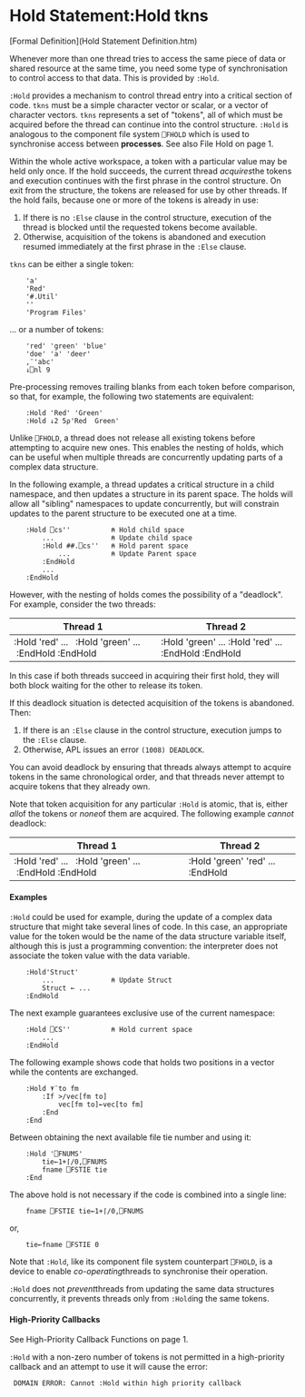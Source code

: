 




<h1 class="heading"><span class="name">Hold Statement</span><span class="command">:Hold tkns</span></h1>

[Formal Definition](Hold Statement Definition.htm)


Whenever more than one thread tries to access the same piece of data or shared resource at the same time, you need some type of synchronisation to control access to that data. This is provided by `:Hold`.



`:Hold` provides a mechanism to control thread entry into a critical section of code. `tkns` must be a simple character vector or scalar, or a vector of character vectors. `tkns` represents a set of "tokens", all of which must be acquired before the thread can continue into the control structure. `:Hold` is analogous to the component file system `⎕FHOLD` which is used to synchronise access between **processes**. See also File Hold on page 1.


Within the whole active workspace, a token with a particular value may be held only once. If the hold succeeds, the current thread *acquires*the tokens and execution continues with the first phrase in the control structure. On exit from the structure, the tokens are released for use by other threads. If the hold fails, because one or more of the tokens is already in use:

1. If there is no `:Else` clause in the control structure, execution of the thread is blocked until the requested tokens become available.
2. Otherwise, acquisition of the tokens is abandoned and execution resumed immediately at the first phrase in the `:Else` clause.

`tkns` can be either a single token:
```apl
    'a'
    'Red'
    '#.Util'
    ''
    'Program Files'
```


… or a number of tokens:
```apl
    'red' 'green' 'blue'
    'doe' 'a' 'deer'
    ,¨'abc'
    ↓⎕nl 9
```


Pre-processing removes trailing blanks from each token before comparison, so that, for example, the following two statements are equivalent:
```apl
    :Hold 'Red' 'Green' 
    :Hold ↓2 5⍴'Red  Green'
```


Unlike `⎕FHOLD`, a thread does not release all existing tokens before attempting to acquire new ones. This enables the nesting of holds, which can be useful when multiple threads are concurrently updating parts of a complex data structure.


In the following example, a thread updates a critical structure in a child namespace, and then updates a structure in its parent space. The holds will allow all "sibling" namespaces to update concurrently, but will constrain updates to the parent structure to be executed one at a time.
```apl
    :Hold ⎕cs''          ⍝ Hold child space     
        ...              ⍝ Update child space
        :Hold ##.⎕cs''   ⍝ Hold parent space 
            ...          ⍝ Update Parent space
        :EndHold
        ...
    :EndHold
```


However, with the nesting of holds comes the possibility of a "deadlock". For example, consider the two threads:


| Thread 1 | Thread 2 |
| --- | ---  |
| :Hold 'red'     ...     :Hold 'green'         ...     :EndHold :EndHold | :Hold 'green'     ...     :Hold 'red'          ...     :EndHold :EndHold |


In this case if both threads succeed in acquiring their first hold, they will both block waiting for the other to release its token.


If this deadlock situation is detected acquisition of the tokens is abandoned. Then:

1. If there is an `:Else` clause in the control structure,  execution jumps to the `:Else` clause.
2. Otherwise, APL issues an error `(1008) DEADLOCK`.

You can avoid deadlock by ensuring that threads always attempt to acquire tokens in the same chronological order, and that threads never attempt to acquire tokens that they already own.


Note that token acquisition for any particular `:Hold` is atomic, that is, either *all*of the tokens or *none*of them are acquired. The following example *cannot* deadlock:


| Thread 1 | Thread 2 |
| --- | ---  |
| :Hold 'red'     ...     :Hold 'green'         ...     :EndHold :EndHold | :Hold 'green' 'red'     ...     :EndHold |

#### Examples


`:Hold` could be used for example, during the update of a complex data structure that might take several lines of code. In this case, an appropriate value for the token would be the name of the data structure variable itself, although this is just a programming convention: the interpreter does not associate the token value with the data variable.
```apl
    :Hold'Struct'
        ...              ⍝ Update Struct
        Struct ← ...
    :EndHold
```


The next example guarantees exclusive use of the current namespace:
```apl
    :Hold ⎕CS''          ⍝ Hold current space
        ...
    :EndHold
```


The following example shows code that holds two positions in a vector while the contents are exchanged.
```apl
    :Hold ⍕¨to fm
        :If >/vec[fm to]
            vec[fm to]←vec[to fm]
        :End
    :End
```


Between obtaining the next available file tie number and using it:
```apl
    :Hold '⎕FNUMS'
        tie←1+⌈/0,⎕FNUMS
        fname ⎕FSTIE tie
    :End
```


The above hold is not necessary if the code is combined into a single line:
```apl
    fname ⎕FSTIE tie←1+⌈/0,⎕FNUMS
```


or,
```apl
    tie←fname ⎕FSTIE 0
```


Note that `:Hold`, like its component file system counterpart `⎕FHOLD`, is a device to enable *co-operating*threads to synchronise their operation.


`:Hold` does not *prevent*threads from updating the same data structures concurrently, it prevents threads only from `:Hold`ing the same tokens.

#### High-Priority Callbacks



See High-Priority Callback Functions on page 1.



`:Hold`
 with a non-zero number of tokens is not permitted in a high-priority callback and an attempt to use it  will cause the error:
```apl
 DOMAIN ERROR: Cannot :Hold within high priority callback
```


